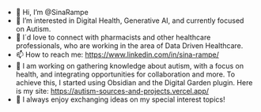 - 👋 Hi, I’m @SinaRampe
- 👀 I’m interested in Digital Health, Generative AI, and currently focused on Autism.
- 🤗 I´d love to connect with pharmacists and other healthcare professionals, who are working in the area of Data Driven Healthcare.
- 📫 How to reach me: https://www.linkedin.com/in/sina-rampe/
- 🌱 I am working on gathering knowledge about autism, with a focus on health, and integrating opportunities for collaboration and more. To achieve this, I started using Obsidian and the Digital Garden plugin. Here is my site: https://autism-sources-and-projects.vercel.app/
- 💬 I always enjoy exchanging ideas on my special interest topics!


<!---
SinaRampe/SinaRampe is a ✨ special ✨ repository because its `README.md` (this file) appears on your GitHub profile.
You can click the Preview link to take a look at your changes.
--->
